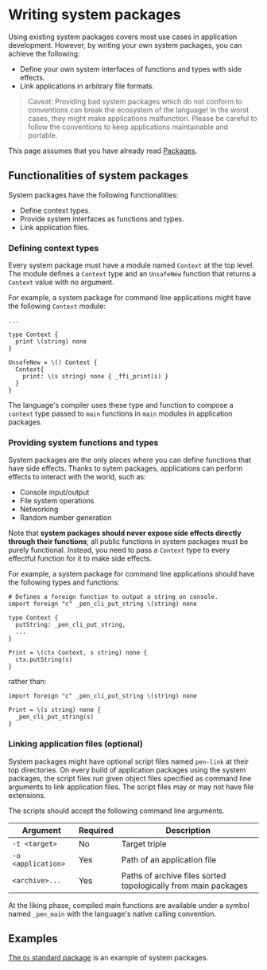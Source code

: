 # Writing system packages

Using existing system packages covers most use cases in application development. However, by writing your own system packages, you can achieve the following:

- Define your own system interfaces of functions and types with side effects.
- Link applications in arbitrary file formats.

> Caveat: Providing bad system packages which do not conform to conventions can break the ecosystem of the language! In the worst cases, they might make applications malfunction. Please be careful to follow the conventions to keep applications maintainable and portable.

This page assumes that you have already read [Packages](/references/language/packages.md).

## Functionalities of system packages

System packages have the following functionalities:

- Define context types.
- Provide system interfaces as functions and types.
- Link application files.

### Defining context types

Every system package must have a module named `Context` at the top level. The module defines a `Context` type and an `UnsafeNew` function that returns a `Context` value with no argument.

For example, a system package for command line applications might have the following `Context` module:

```pen
...

type Context {
  print \(string) none
}

UnsafeNew = \() Context {
  Context{
    print: \(s string) none { _ffi_print(s) }
  }
}
```

The language's compiler uses these type and function to compose a `context` type passed to `main` functions in `main` modules in application packages.

### Providing system functions and types

System packages are the only places where you can define functions that have side effects. Thanks to sytem packages, applications can perform effects to interact with the world, such as:

- Console input/output
- File system operations
- Networking
- Random number generation

Note that **system packages should never expose side effects directly through their functions**; all public functions in system packages must be purely functional. Instead, you need to pass a `Context` type to every effectful function for it to make side effects. 

For example, a system package for command line applications should have the following types and functions:

```pen
# Defines a foreign function to output a string on console.
import foreign "c" _pen_cli_put_string \(string) none

type Context {
  putString: _pen_cli_put_string,
  ...
}

Print = \(ctx Context, s string) none {
  ctx.putString(s)
}
```

rather than:

```pen
import foreign "c" _pen_cli_put_string \(string) none

Print = \(s string) none {
  _pen_cli_put_string(s)
}
```

### Linking application files (optional)

System packages might have optional script files named `pen-link` at their top directories. On every build of application packages using the system packages, the script files run given object files specified as command line arguments to link application files. The script files may or may not have file extensions.

The scripts should accept the following command line arguments.

| Argument           | Required | Description                                                    |
| ------------------ | -------- | -------------------------------------------------------------- |
| `-t <target>`      | No       | Target triple                                                  |
| `-o <application>` | Yes      | Path of an application file                                    |
| `<archive>...`     | Yes      | Paths of archive files sorted topologically from main packages |

At the liking phase, compiled main functions are available under a symbol named `_pen_main` with the language's native calling convention.

## Examples

[The `Os` standard package](https://github.com/pen-lang/pen/tree/main/lib/os) is an example of system packages.
